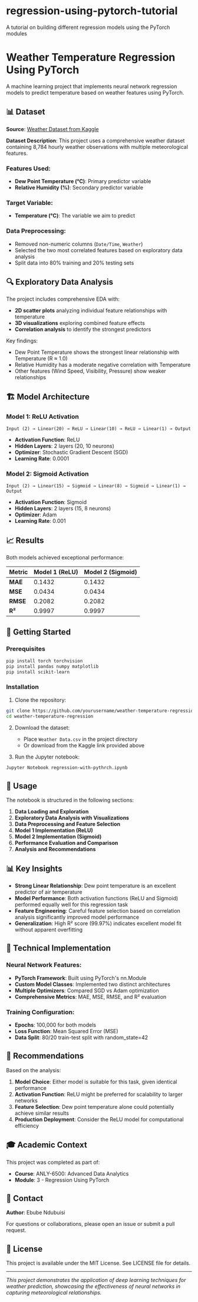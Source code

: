 # regression-using-pytorch-tutorial
A tutorial on building different regression models using the PyTorch modules 

# Weather Temperature Regression Using PyTorch

A machine learning project that implements neural network regression models to predict temperature based on weather features using PyTorch.

## 📊 Dataset

**Source**: [Weather Dataset from Kaggle](https://www.kaggle.com/code/krystianadammolenda/weather-dataset-cleaning-regression/notebook)

**Dataset Description**: 
This project uses a comprehensive weather dataset containing 8,784 hourly weather observations with multiple meteorological features.

### Features Used:
- **Dew Point Temperature (°C)**: Primary predictor variable
- **Relative Humidity (%)**: Secondary predictor variable

### Target Variable:
- **Temperature (°C)**: The variable we aim to predict

### Data Preprocessing:
- Removed non-numeric columns (`Date/Time`, `Weather`)
- Selected the two most correlated features based on exploratory data analysis
- Split data into 80% training and 20% testing sets

## 🔍 Exploratory Data Analysis

The project includes comprehensive EDA with:
- **2D scatter plots** analyzing individual feature relationships with temperature
- **3D visualizations** exploring combined feature effects
- **Correlation analysis** to identify the strongest predictors

Key findings:
- Dew Point Temperature shows the strongest linear relationship with Temperature (R ≈ 1.0)
- Relative Humidity has a moderate negative correlation with Temperature
- Other features (Wind Speed, Visibility, Pressure) show weaker relationships

## 🏗️ Model Architecture

### Model 1: ReLU Activation
```
Input (2) → Linear(20) → ReLU → Linear(10) → ReLU → Linear(1) → Output
```
- **Activation Function**: ReLU
- **Hidden Layers**: 2 layers (20, 10 neurons)
- **Optimizer**: Stochastic Gradient Descent (SGD)
- **Learning Rate**: 0.0001

### Model 2: Sigmoid Activation
```
Input (2) → Linear(15) → Sigmoid → Linear(8) → Sigmoid → Linear(1) → Output
```
- **Activation Function**: Sigmoid
- **Hidden Layers**: 2 layers (15, 8 neurons)
- **Optimizer**: Adam
- **Learning Rate**: 0.001

## 📈 Results

Both models achieved exceptional performance:

| Metric | Model 1 (ReLU) | Model 2 (Sigmoid) |
|--------|----------------|-------------------|
| **MAE** | 0.1432 | 0.1432 |
| **MSE** | 0.0434 | 0.0434 |
| **RMSE** | 0.2082 | 0.2082 |
| **R²** | 0.9997 | 0.9997 |

## 🚀 Getting Started

### Prerequisites
```bash
pip install torch torchvision
pip install pandas numpy matplotlib
pip install scikit-learn
```

### Installation
1. Clone the repository:
```bash
git clone https://github.com/yourusername/weather-temperature-regression.git
cd weather-temperature-regression
```

2. Download the dataset:
   - Place `Weather Data.csv` in the project directory
   - Or download from the Kaggle link provided above

3. Run the Jupyter notebook:
```bash
Jupyter Notebook regression-with-pythrch.ipynb
```


## 🔧 Usage

The notebook is structured in the following sections:

1. **Data Loading and Exploration**
2. **Exploratory Data Analysis with Visualizations**
3. **Data Preprocessing and Feature Selection**
4. **Model 1 Implementation (ReLU)**
5. **Model 2 Implementation (Sigmoid)**
6. **Performance Evaluation and Comparison**
7. **Analysis and Recommendations**

## 📊 Key Insights

- **Strong Linear Relationship**: Dew point temperature is an excellent predictor of air temperature
- **Model Performance**: Both activation functions (ReLU and Sigmoid) performed equally well for this regression task
- **Feature Engineering**: Careful feature selection based on correlation analysis significantly improved model performance
- **Generalization**: High R² score (99.97%) indicates excellent model fit without apparent overfitting

## 🤖 Technical Implementation

### Neural Network Features:
- **PyTorch Framework**: Built using PyTorch's nn.Module
- **Custom Model Classes**: Implemented two distinct architectures
- **Multiple Optimizers**: Compared SGD vs Adam optimization
- **Comprehensive Metrics**: MAE, MSE, RMSE, and R² evaluation

### Training Configuration:
- **Epochs**: 100,000 for both models
- **Loss Function**: Mean Squared Error (MSE)
- **Data Split**: 80/20 train-test split with random_state=42

## 📝 Recommendations

Based on the analysis:

1. **Model Choice**: Either model is suitable for this task, given identical performance
2. **Activation Function**: ReLU might be preferred for scalability to larger networks
3. **Feature Selection**: Dew point temperature alone could potentially achieve similar results
4. **Production Deployment**: Consider the ReLU model for computational efficiency

## 🎓 Academic Context

This project was completed as part of:
- **Course**: ANLY-6500: Advanced Data Analytics
- **Module**: 3 - Regression Using PyTorch

## 📧 Contact

**Author**: Ebube Ndubuisi

For questions or collaborations, please open an issue or submit a pull request.

## 📄 License

This project is available under the MIT License. See LICENSE file for details.

---

*This project demonstrates the application of deep learning techniques for weather prediction, showcasing the effectiveness of neural networks in capturing meteorological relationships.*

